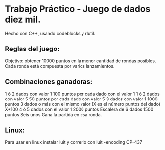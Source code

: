 # Trabajo Práctico - Juego de dados diez mil.

Hecho con C++, usando codeblocks y rlutil.

## Reglas del juego: 
Objetivo: obtener 10000 puntos en la menor cantidad de rondas posibles. Cada ronda está compuesta por varios lanzamientos.

## Combinaciones ganadoras:
1 ó 2 dados con valor 1
100 puntos por cada dado con el valor 1
1 ó 2 dados con valor 5
50 puntos por cada dado con valor 5
3 dados con valor 1 
1000 puntos
3 dados o más con el mismo valor (X es el número puntos del dado)
X*100
4 ó 5 dados con el valor 1
2000 puntos
Escalera de 6 dados
1500 puntos
Seis unos 
Gana la partida en esa ronda.


## Linux:

Para usar en linux instalar luit y correrlo con luit -encoding CP-437
